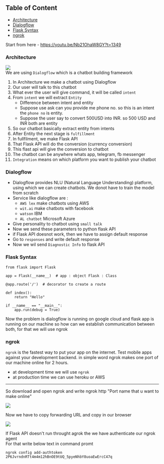 ## Table of Content
- [Architecture](#architecture)
- [Dialogflow](#dialogflow)
- [Flask Syntax](#flasksyntax)
- [ngrok](#ngrok)

Start from here - https://youtu.be/Nb21OhaW8GY?t=1349

### Architecture
![](https://i.imgur.com/vWbMl5j.png) <br>
We are using `Dialogflow` which is a chatbot building framework
1. In Architecture we make a chatbot using Dialogflow
2. Our user will talk to this chatbot
3. What ever the user will give command, it will be called `intent`
4. From `intent` we will extract `Entity`
    - Difference between intent and entity
    - Suppose use ask can you provide me phone no. so this is an intent the `phone no` is entity.
    - Suppose the user say to convert 500USD into INR. so 500 USD and INR both are entity
6. So our chatbot basically extract entity from intents
7. After Entity the next stage is `fulfillment`
8. In fullfilment, we make Flask API
9. That Flask API will do the conversion (currency conversion)
10. This flast api will give the conversion to chatbot 
11. The chatbot can be anywhere whats app, telegram, fb messenger
12. `Integration` means on which platform you want to publish your chatbot


### Dialogflow
- Dialogflow provides NLU (Natural Language Understanding) platform, using which we can create chatbots. We donot have to train the model from scratch
- Service like dialogflow are : 
     - `AWS lex` make chatbots using AWS
     - `wit.ai` make chatbots with facebook 
     - `watson` IBM
     - `AL chatbot` Microsoft Azure
- Give personality to chatbot using `small talk`
- Now we send these parameters to python flask API
- if Flask API doesnot work, then we have to assign default response 
- Go to `responses` and write default response
- Now we wil send `Diagnostic Info` to flask API 

### Flask Syntax
```
from flask import Flask

app = Flask(__name__)  # app : object Flask : Class

@app.route('/')  # decorator to create a route

def index():
    return "Hello"

if __name__ == "__main__":
    app.run(debug = True)
```
Now the problem is dialogflow is running on google cloud and flask app is running on our machine so how can we establish communication between both, for that we will use ngrok

### ngrok
`ngrok` is the fastest way to put your app on the internet. Test mobile apps against your development backend. in simple word ngrok makes one port of our machine online for 2 hours.
- at development time we will use `ngrok`
- at production time we can use heroku or AWS
-----------------------------------------------------------
So download and open ngrok and write ngrok http "Port name that u want to make online"

![](https://i.imgur.com/f5oXoXv.png)

Now we have to copy forwarding URL and copy in our browser


![](https://i.imgur.com/YB2ObTh.png)

If Flask API doesn't run throught agrok the we have authenticate our ngrok agent <br>
For that write below text in command promt
```
ngrok config add-authtoken 2P6JvrndnRTt4m4m12hBnOE9tUQ_5pyeNhbY8uoaEwErcC47q
```








